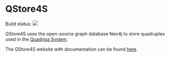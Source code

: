 # QStore4S 

Build status: <a href='http://diging-dev.asu.edu/jenkins/view/QStore4S/job/QStore4S%20on%20Push%20to%20Develop/'><img src='https://diging-dev.asu.edu/jenkins/view/QStore4S/job/QStore4S%20on%20Push%20to%20Develop/badge/icon'></a>

QStore4S uses the open-source graph database Neo4j to store quadruples used in the [Quadriga System](http://quadriga.sf.net). 

The QStore4S website with documentation can be found [here](http://diging.github.io/qstore4s/).


